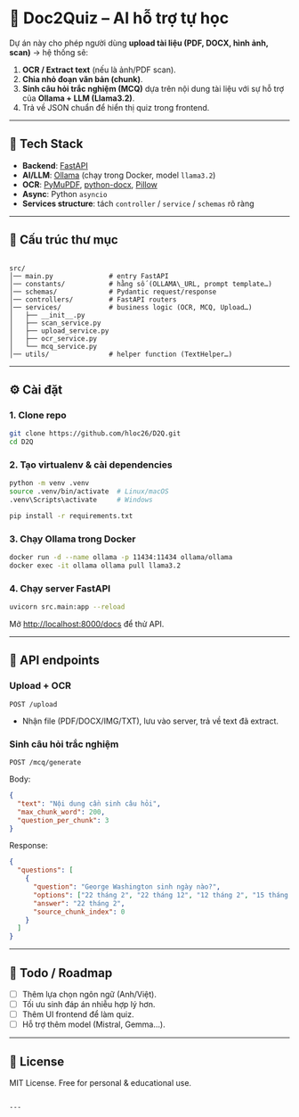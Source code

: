 # 📘 Doc2Quiz – AI hỗ trợ tự học

Dự án này cho phép người dùng **upload tài liệu (PDF, DOCX, hình ảnh, scan)** → hệ thống sẽ:
1. **OCR / Extract text** (nếu là ảnh/PDF scan).
2. **Chia nhỏ đoạn văn bản (chunk)**.
3. **Sinh câu hỏi trắc nghiệm (MCQ)** dựa trên nội dung tài liệu với sự hỗ trợ của **Ollama + LLM (Llama3.2)**.
4. Trả về JSON chuẩn để hiển thị quiz trong frontend.

---

## 🚀 Tech Stack

- **Backend**: [FastAPI](https://fastapi.tiangolo.com/)
- **AI/LLM**: [Ollama](https://ollama.ai/) (chạy trong Docker, model `llama3.2`)
- **OCR**: [PyMuPDF](https://pymupdf.readthedocs.io/), [python-docx](https://python-docx.readthedocs.io/), [Pillow](https://python-pillow.org/)
- **Async**: Python `asyncio`
- **Services structure**: tách `controller` / `service` / `schemas` rõ ràng

---

## 📂 Cấu trúc thư mục

```

src/
│── main.py              # entry FastAPI
│── constants/           # hằng số (OLLAMA\_URL, prompt template…)
│── schemas/             # Pydantic request/response
│── controllers/         # FastAPI routers
│── services/            # business logic (OCR, MCQ, Upload…)
│   ├── __init__.py
│   ├── scan_service.py
│   ├── upload_service.py
│   ├── ocr_service.py
│   └── mcq_service.py
│── utils/               # helper function (TextHelper…)

````

---

## ⚙️ Cài đặt

### 1. Clone repo
```bash
git clone https://github.com/hloc26/D2Q.git
cd D2Q
````

### 2. Tạo virtualenv & cài dependencies

```bash
python -m venv .venv
source .venv/bin/activate  # Linux/macOS
.venv\Scripts\activate     # Windows

pip install -r requirements.txt
```

### 3. Chạy Ollama trong Docker

```bash
docker run -d --name ollama -p 11434:11434 ollama/ollama
docker exec -it ollama ollama pull llama3.2
```

### 4. Chạy server FastAPI

```bash
uvicorn src.main:app --reload
```

Mở [http://localhost:8000/docs](http://localhost:8000/docs) để thử API.

---

## 📡 API endpoints

### Upload + OCR

```http
POST /upload
```

* Nhận file (PDF/DOCX/IMG/TXT), lưu vào server, trả về text đã extract.

### Sinh câu hỏi trắc nghiệm

```http
POST /mcq/generate
```

Body:

```json
{
  "text": "Nội dung cần sinh câu hỏi",
  "max_chunk_word": 200,
  "question_per_chunk": 3
}
```

Response:

```json
{
  "questions": [
    {
      "question": "George Washington sinh ngày nào?",
      "options": ["22 tháng 2", "22 tháng 12", "12 tháng 2", "15 tháng 2"],
      "answer": "22 tháng 2",
      "source_chunk_index": 0
    }
  ]
}
```

---

## 📝 Todo / Roadmap

* [ ] Thêm lựa chọn ngôn ngữ (Anh/Việt).
* [ ] Tối ưu sinh đáp án nhiễu hợp lý hơn.
* [ ] Thêm UI frontend để làm quiz.
* [ ] Hỗ trợ thêm model (Mistral, Gemma…).

---

## 📜 License

MIT License. Free for personal & educational use.

```

---